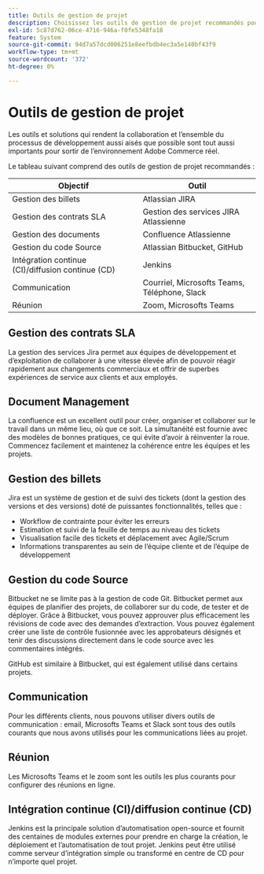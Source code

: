 ```yaml
---
title: Outils de gestion de projet
description: Choisissez les outils de gestion de projet recommandés pour votre mise en oeuvre Adobe Commerce.
exl-id: 5c87d762-06ce-4716-946a-f0fe5348fa18
feature: System
source-git-commit: 94d7a57dcd006251e8eefbdb4ec3a5e140bf43f9
workflow-type: tm+mt
source-wordcount: '372'
ht-degree: 0%

---
```


# Outils de gestion de projet

Les outils et solutions qui rendent la collaboration et l’ensemble du processus de développement aussi aisés que possible sont tout aussi importants pour sortir de l’environnement Adobe Commerce réel.

Le tableau suivant comprend des outils de gestion de projet recommandés :

| Objectif | Outil |
|------------------------------------------------------|--------------------------------------|
| Gestion des billets | Atlassian JIRA |
| Gestion des contrats SLA | Gestion des services JIRA Atlassienne |
| Gestion des documents | Confluence Atlassienne |
| Gestion du code Source | Atlassian Bitbucket, GitHub |
| Intégration continue (CI)/diffusion continue (CD) | Jenkins |
| Communication | Courriel, Microsofts Teams, Téléphone, Slack |
| Réunion | Zoom, Microsofts Teams |

## Gestion des contrats SLA

La gestion des services Jira permet aux équipes de développement et d’exploitation de collaborer à une vitesse élevée afin de pouvoir réagir rapidement aux changements commerciaux et offrir de superbes expériences de service aux clients et aux employés.

## Document Management

La confluence est un excellent outil pour créer, organiser et collaborer sur le travail dans un même lieu, où que ce soit. La simultanéité est fournie avec des modèles de bonnes pratiques, ce qui évite d’avoir à réinventer la roue. Commencez facilement et maintenez la cohérence entre les équipes et les projets.

## Gestion des billets

Jira est un système de gestion et de suivi des tickets (dont la gestion des versions et des versions) doté de puissantes fonctionnalités, telles que :

- Workflow de contrainte pour éviter les erreurs
- Estimation et suivi de la feuille de temps au niveau des tickets
- Visualisation facile des tickets et déplacement avec Agile/Scrum
- Informations transparentes au sein de l’équipe cliente et de l’équipe de développement

## Gestion du code Source

Bitbucket ne se limite pas à la gestion de code Git. Bitbucket permet aux équipes de planifier des projets, de collaborer sur du code, de tester et de déployer. Grâce à Bitbucket, vous pouvez approuver plus efficacement les révisions de code avec des demandes d’extraction. Vous pouvez également créer une liste de contrôle fusionnée avec les approbateurs désignés et tenir des discussions directement dans le code source avec les commentaires intégrés.

GitHub est similaire à Bitbucket, qui est également utilisé dans certains projets.

## Communication

Pour les différents clients, nous pouvons utiliser divers outils de communication : email, Microsofts Teams et Slack sont tous des outils courants que nous avons utilisés pour les communications liées au projet.

## Réunion

Les Microsofts Teams et le zoom sont les outils les plus courants pour configurer des réunions en ligne.

## Intégration continue (CI)/diffusion continue (CD)

Jenkins est la principale solution d’automatisation open-source et fournit des centaines de modules externes pour prendre en charge la création, le déploiement et l’automatisation de tout projet. Jenkins peut être utilisé comme serveur d’intégration simple ou transformé en centre de CD pour n’importe quel projet.
